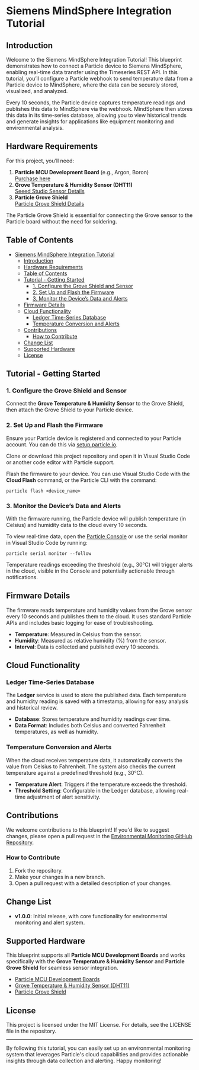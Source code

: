 # Siemens MindSphere Integration Tutorial

## Introduction

Welcome to the Siemens MindSphere Integration Tutorial! This blueprint demonstrates how to connect a Particle device to Siemens MindSphere, enabling real-time data transfer using the Timeseries REST API. In this tutorial, you’ll configure a Particle webhook to send temperature data from a Particle device to MindSphere, where the data can be securely stored, visualized, and analyzed.

Every 10 seconds, the Particle device captures temperature readings and publishes this data to MindSphere via the webhook. MindSphere then stores this data in its time-series database, allowing you to view historical trends and generate insights for applications like equipment monitoring and environmental analysis.

## Hardware Requirements

For this project, you’ll need:

1.  **Particle MCU Development Board** (e.g., Argon, Boron)  
    [Purchase here](https://store.particle.io/collections/all-products?filter.p.product_type=Development%20Boards)
2.  **Grove Temperature & Humidity Sensor (DHT11)**  
    [Seeed Studio Sensor Details](https://wiki.seeedstudio.com/Grove-TemperatureAndHumidity_Sensor/)
3.  **Particle Grove Shield**  
    [Particle Grove Shield Details](https://docs.particle.io/reference/datasheets/accessories/gen3-accessories/)

The Particle Grove Shield is essential for connecting the Grove sensor to the Particle board without the need for soldering.

## Table of Contents

- [Siemens MindSphere Integration Tutorial](#siemens-mindsphere-integration-tutorial)
  - [Introduction](#introduction)
  - [Hardware Requirements](#hardware-requirements)
  - [Table of Contents](#table-of-contents)
  - [Tutorial - Getting Started](#tutorial---getting-started)
    - [1. Configure the Grove Shield and Sensor](#1-configure-the-grove-shield-and-sensor)
    - [2. Set Up and Flash the Firmware](#2-set-up-and-flash-the-firmware)
    - [3. Monitor the Device’s Data and Alerts](#3-monitor-the-devices-data-and-alerts)
  - [Firmware Details](#firmware-details)
  - [Cloud Functionality](#cloud-functionality)
    - [Ledger Time-Series Database](#ledger-time-series-database)
    - [Temperature Conversion and Alerts](#temperature-conversion-and-alerts)
  - [Contributions](#contributions)
    - [How to Contribute](#how-to-contribute)
  - [Change List](#change-list)
  - [Supported Hardware](#supported-hardware)
  - [License](#license)

## Tutorial - Getting Started

### 1\. Configure the Grove Shield and Sensor

Connect the **Grove Temperature & Humidity Sensor** to the Grove Shield, then attach the Grove Shield to your Particle device.

### 2\. Set Up and Flash the Firmware

Ensure your Particle device is registered and connected to your Particle account. You can do this via [setup.particle.io](https://setup.particle.io/).

Clone or download this project repository and open it in Visual Studio Code or another code editor with Particle support.

Flash the firmware to your device. You can use Visual Studio Code with the **Cloud Flash** command, or the Particle CLI with the command:

```
particle flash <device_name>
```

### 3\. Monitor the Device’s Data and Alerts

With the firmware running, the Particle device will publish temperature (in Celsius) and humidity data to the cloud every 10 seconds.

To view real-time data, open the [Particle Console](https://console.particle.io) or use the serial monitor in Visual Studio Code by running:

```
particle serial monitor --follow
```

Temperature readings exceeding the threshold (e.g., 30°C) will trigger alerts in the cloud, visible in the Console and potentially actionable through notifications.

## Firmware Details

The firmware reads temperature and humidity values from the Grove sensor every 10 seconds and publishes them to the cloud. It uses standard Particle APIs and includes basic logging for ease of troubleshooting.

*   **Temperature**: Measured in Celsius from the sensor.
*   **Humidity**: Measured as relative humidity (%) from the sensor.
*   **Interval**: Data is collected and published every 10 seconds.

## Cloud Functionality

### Ledger Time-Series Database

The **Ledger** service is used to store the published data. Each temperature and humidity reading is saved with a timestamp, allowing for easy analysis and historical review.

*   **Database**: Stores temperature and humidity readings over time.
*   **Data Format**: Includes both Celsius and converted Fahrenheit temperatures, as well as humidity.

### Temperature Conversion and Alerts

When the cloud receives temperature data, it automatically converts the value from Celsius to Fahrenheit. The system also checks the current temperature against a predefined threshold (e.g., 30°C).

*   **Temperature Alert**: Triggers if the temperature exceeds the threshold.
*   **Threshold Setting**: Configurable in the Ledger database, allowing real-time adjustment of alert sensitivity.

## Contributions

We welcome contributions to this blueprint! If you'd like to suggest changes, please open a pull request in the [Environmental Monitoring GitHub Repository](https://github.com/particle-iot/environmental-monitoring-tutorial).

### How to Contribute

1.  Fork the repository.
2.  Make your changes in a new branch.
3.  Open a pull request with a detailed description of your changes.

## Change List

*   **v1.0.0**: Initial release, with core functionality for environmental monitoring and alert system.

## Supported Hardware

This blueprint supports all **Particle MCU Development Boards** and works specifically with the **Grove Temperature & Humidity Sensor** and **Particle Grove Shield** for seamless sensor integration.

*   [Particle MCU Development Boards](https://store.particle.io/collections/all-products?filter.p.product_type=Development%20Boards)
*   [Grove Temperature & Humidity Sensor (DHT11)](https://wiki.seeedstudio.com/Grove-TemperatureAndHumidity_Sensor/)
*   [Particle Grove Shield](https://docs.particle.io/reference/datasheets/accessories/gen3-accessories/)

## License

This project is licensed under the MIT License. For details, see the LICENSE file in the repository.

- - -

By following this tutorial, you can easily set up an environmental monitoring system that leverages Particle's cloud capabilities and provides actionable insights through data collection and alerting. Happy monitoring!
